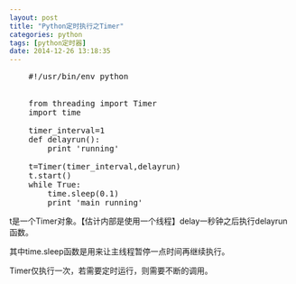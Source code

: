 ```yaml
---
layout: post
title: "Python定时执行之Timer"
categories: python
tags: [python定时器]
date: 2014-12-26 13:18:35
---
```




<pre>
    #!/usr/bin/env python  
      
      
    from threading import Timer  
    import time  
      
    timer_interval=1  
    def delayrun():  
        print 'running'  
      
    t=Timer(timer_interval,delayrun)  
    t.start()  
    while True:  
        time.sleep(0.1)  
        print 'main running'  
</pre>

t是一个Timer对象。【估计内部是使用一个线程】delay一秒钟之后执行delayrun函数。

其中time.sleep函数是用来让主线程暂停一点时间再继续执行。

Timer仅执行一次，若需要定时运行，则需要不断的调用。
